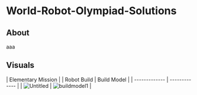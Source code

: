 # World-Robot-Olympiad-Solutions
## About
aaa
## Visuals
| Elementary Mission |
| Robot Build | Build Model |
| ------------- | ------------- |
| ![Untitled](https://github.com/sanjithsivajilingam/World-Robot-Olympiad-Solutions/assets/100434687/b1207083-64fd-4eb6-aeb8-85f7397550f4) | ![buildmodel1](https://github.com/sanjithsivajilingam/World-Robot-Olympiad-Solutions/assets/100434687/8de7b2b7-0203-4363-9e42-b8a5fed0249d) |
